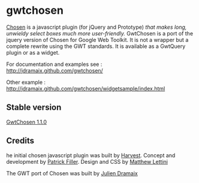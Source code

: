 gwtchosen
=========

[Chosen](https://github.com/harvesthq/chosen) is a javascript plugin (for jQuery and Prototype) _that makes long, unwieldy select boxes much more user-friendly._ GwtChosen is a port of the jquery version of Chosen for Google Web Toolkit. It is not a wrapper but a complete rewrite using the GWT standards. It is available as a GwtQuery plugin or as a widget.

For documentation and examples see : http://jdramaix.github.com/gwtchosen/

Other example : http://jdramaix.github.com/gwtchosen/widgetsample/index.html

Stable version
--------------
[GwtChosen 1.1.0](http://code.google.com/p/gwtquery-plugins/downloads/detail?name=gwtchosen-1.1.0.jar)

Credits
-------

he initial chosen javascript plugin was built by [Harvest](http://www.getharvest.com/). Concept and development by [Patrick Filler](http://patrickfiller.com/). Design and CSS by [Matthew Lettini](http://matthewlettini.com/)

The GWT port of Chosen was built by [Julien Dramaix](https://plus.google.com/u/0/103916508880440628637)